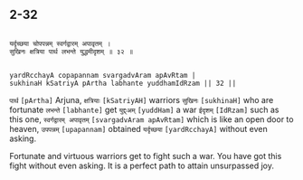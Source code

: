 ## 2-32


```shloka-sa

यर्दृच्छया चोपपन्नम् स्वर्गद्वारम् अपावृतम् ।
सुखिनः क्षत्रिया पार्थ लभन्ते युद्धमीदृशम् ॥ ३२ ॥

```
```shloka-sa-hk

yardRcchayA copapannam svargadvAram apAvRtam |
sukhinaH kSatriyA pArtha labhante yuddhamIdRzam || 32 ||

```
`पार्थ` `[pArtha]` Arjuna, `क्षत्रियाः` `[kSatriyAH]` warriors `सुखिनः` `[sukhinaH]` who are fortunate `लभन्ते` `[labhante]` get `युद्द्ःअम्` `[yuddHam]` a war `ईदृशम्` `[IdRzam]` such as this one, `स्वर्गद्वारम् अपावृतम्` `[svargadvAram apAvRtam]` which is like an open door to heaven, `उपपन्नम्` `[upapannam]` obtained `यर्दृच्छया` `[yardRcchayA]` without even asking.



Fortunate and virtuous warriors get to fight such a war. You have got this fight without even asking. It is a perfect path to attain unsurpassed joy.


